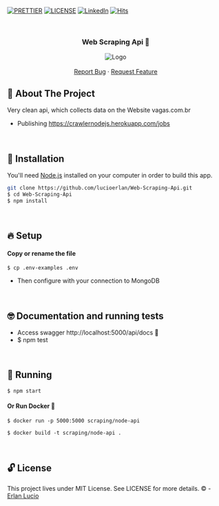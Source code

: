 <!-- PROJECT SHIELDS -->

[![PRETTIER](https://img.shields.io/badge/code_style-prettier-ff69b4.svg?style=flat-square)](https://gitter.im/jlongster/prettie)
[![LICENSE](https://img.shields.io/github/license/arshadkazmi42/awesome-github-init.svg)](https://github.com/arshadkazmi42/awesome-github-init/LICENSE)
[![LinkedIn][linkedin-shield]](https://www.linkedin.com/in/erlanlucio/)
[![Hits](https://hits.seeyoufarm.com/api/count/incr/badge.svg?url=https://github.com/lucioerlan/Web-Scraping-Api&count_bg=%23E71A18&title_bg=%23555555&icon=dependabot.svg&icon_color=%23E7E7E7&title=views&edge_flat=false)](https://hits.seeyoufarm.com)


<!-- PROJECT -->
<br />
<p align="center">
  <h3 align="center"> 

   Web Scraping Api 🏀

  </h3> 
  <p align="center">
    <img src="https://user-images.githubusercontent.com/66112497/84624410-b361ca00-aeb7-11ea-9982-a16adc7cf871.png" alt="Logo" >
    <br />
    <br />
    <a href="https://github.com/lucioerlan/Web-Scraping-Api/issues">Report Bug</a>
    ·
    <a href="https://github.com/lucioerlan/Web-Scraping-Api/issues">Request Feature</a>
  </p>
</p>


<!-- ABOUT THE PROJECT -->
## 🤔 About The Project

Very clean api, which collects data on the Website vagas.com.br
* Publishing https://crawlernodejs.herokuapp.com/jobs

<br>


<!-- INSTALLATION -->

## 🔨 Installation

You'll need [Node.js](https://nodejs.org) installed on your computer in order to build this app.

```bash
git clone https://github.com/lucioerlan/Web-Scraping-Api.git
$ cd Web-Scraping-Api
$ npm install
```

<br>


<!-- SETUP -->

## 🔥 Setup

#### Copy or rename the file

```
$ cp .env-examples .env 
```
* Then configure with your connection to MongoDB

<br>


<!-- RUNNING TESTS -->

## 🤓 Documentation and running tests

* Access swagger http://localhost:5000/api/docs 🥇
* $ npm test

<br>


<!-- RUNNING -->

## 🚀 Running

```
$ npm start 
```

#### Or Run Docker 🐳

```
$ docker run -p 5000:5000 scraping/node-api
```

```
$ docker build -t scraping/node-api .
```

<br>


<!-- LICENSE -->

## 🔓 License

This project lives under MIT License. See LICENSE for more details. © - [Erlan Lucio](https://www.linkedin.com/in/erlanlucio/)


<!-- MARKDOWN LINKS & IMAGES -->
<!-- https://www.markdownguide.org/basic-syntax/#reference-style-links -->
[contributors-shield]: https://img.shields.io/github/contributors/othneildrew/Best-README-Template.svg?style=flat-square
[contributors-url]: https://github.com/othneildrew/Best-README-Template/graphs/contributors
[forks-shield]: https://img.shields.io/github/forks/othneildrew/Best-README-Template.svg?style=flat-square
[forks-url]: https://github.com/othneildrew/Best-README-Template/network/members
[stars-shield]: https://img.shields.io/github/stars/othneildrew/Best-README-Template.svg?style=flat-square
[stars-url]: https://github.com/othneildrew/Best-README-Template/stargazers
[issues-shield]: https://img.shields.io/github/issues/othneildrew/Best-README-Template.svg?style=flat-square
[issues-url]: https://github.com/othneildrew/Best-README-Template/issues
[license-shield]: https://img.shields.io/github/license/othneildrew/Best-README-Template.svg?style=flat-square
[license-url]: https://github.com/othneildrew/Best-README-Template/blob/master/LICENSE.txt
[linkedin-shield]: https://img.shields.io/badge/-LinkedIn-black.svg?style=flat-square&logo=linkedin&colorB=555
[linkedin-url]: https://linkedin.com/in/othneildrew
[product-screenshot]: images/screenshot.png
